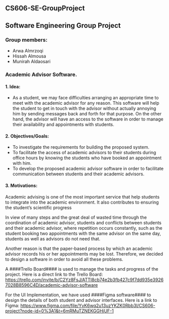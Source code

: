 ## CS606-SE-GroupProject
## Software Engineering Group Project 

### Group members: 
- Arwa Almrzoqi			
- Hissah Almousa			
- Munirah Aldaosari			


### Academic Advisor Software. 

#### 1. Idea: 
- As a student, we may face difficulties arranging an appropriate time to meet with the academic advisor for any reason. This software will help the student to get 		in touch with the advisor without actually annoying him by sending messages back and forth for that purpose. On the other hand, the advisor will have an access to 		 the software in order to manage their availability and appointments with students. 

#### 2. Objectives/Goals:
- To investigate the requirements for building the proposed system.
- To facilitate the access of academic advisors to their students during office hours by knowing the students who have booked an appointment with him.
- To develop the proposed academic advisor software in order to facilitate communication between students and their academic advisors.

#### 3. Motivations: 
Academic advising is one of the most important service that help students to integrate into the academic environment. It also contributes to ensuring the student’s scientific progress 

In view of many steps and the great deal of wasted time through the coordination of academic advisor, students and conflicts between students and their academic advisor, where repetition occurs constantly, such as the student booking two appointments with the same advisor on the same day, students as well as advisors do not need that. 

Another reason is that the paper-based process by which an academic advisor records his or her appointments may be lost. Therefore, we decided to design a software in order to avoid all these problems. 




A ####Trello Board#### is used to manage the tasks and progress of the project.
Here is a direct link to the Trello Board: https://trello.com/invite/b/C2Yz8FsJ/ATTI8cb74e2b3fb427c9f7dd935e39267028B8596C4D/academic-advisor-software

For the UI Implementation, we have used ####Figma software#### to design the details of both student and advisor interfaces.
Here is a link to Figma: https://www.figma.com/file/YvK6wq2u13uzYKZK0Rbb3l/CS606-project?node-id=0%3A1&t=6mRMuTZNEKGGHjUF-1
